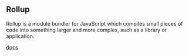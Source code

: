 ## Rollup
Rollup is a module bundler for JavaScript which compiles small pieces of code into something larger and more complex, such as a library or application.

[docs](https://rollupjs.org/)